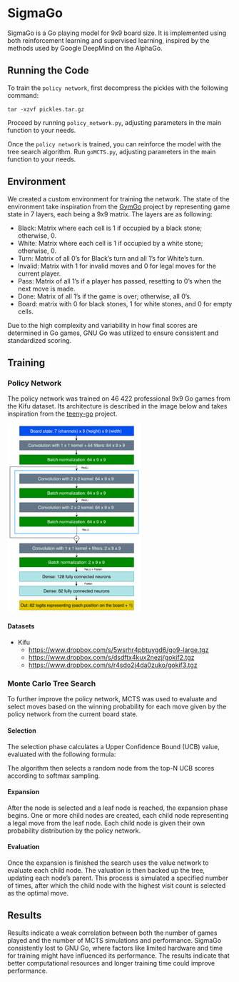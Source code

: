 # SigmaGo

SigmaGo is a Go playing model for 9x9 board size. It is implemented using both reinforcement learning and supervised learning, inspired by the methods used by Google DeepMind on the AlphaGo.


## Running the Code

To train the `policy network`, first decompress the pickles with the following command:

```
tar -xzvf pickles.tar.gz
```

Proceed by running `policy_network.py`, adjusting parameters in the main function to your needs.

Once the `policy network` is trained, you can reinforce the model with the tree search algorithm. Run `goMCTS.py`, adjusting parameters in the main function to your needs.

## Environment

We created a custom environment for training the network. The state of the environment take inspiration from the [GymGo](https://github.com/huangeddie/GymGo) project
by representing game state in 7 layers, each being a 9x9 matrix. The layers are as following:

- Black: Matrix where each cell is 1 if occupied by a black stone; otherwise, 0.
- White: Matrix where each cell is 1 if occupied by a white stone; otherwise, 0.
- Turn: Matrix of all 0’s for Black’s turn and all 1’s for White’s turn.
- Invalid: Matrix with 1 for invalid moves and 0 for legal moves for the current player.
- Pass: Matrix of all 1’s if a player has passed, resetting to 0’s when the next move
is made.
- Done: Matrix of all 1’s if the game is over; otherwise, all 0’s.
- Board: matrix with 0 for black stones, 1 for white stones, and 0 for empty cells.

Due to the high complexity and variability in how final scores are determined in Go games, GNU Go was utilized to ensure consistent and standardized scoring.

## Training

### Policy Network
The policy network was trained on 46 422 professional 9x9 Go games from the Kifu dataset. Its architecture is described in the image below and takes inspiration from the [teeny-go](https://github.com/Gregory-Eales/teeny-go) project.

<img src="policy-network-architecture.png"  width="300"/>


#### Datasets
- Kifu
    - https://www.dropbox.com/s/5wsrhr4pbtuygd6/go9-large.tgz
    - https://www.dropbox.com/s/dsdftx4kux2nezj/gokif2.tgz
    - https://www.dropbox.com/s/r4sdo2j4da0zuko/gokif3.tgz


### Monte Carlo Tree Search

To further improve the policy network, MCTS was used to evaluate and select moves based on the
winning probability for each move given by the policy network from the current board state.

#### Selection

The selection phase calculates a Upper Confidence Bound (UCB) value, evaluated with the following formula:

The algorithm then selects a random node from the top-N UCB scores according to softmax sampling.

#### Expansion

After the node is selected and a leaf node is reached, the expansion phase begins. One or more child nodes
are created, each child node representing a legal move from the leaf node. Each child node is given their own
probability distribution by the policy network.


#### Evaluation

Once the expansion is finished the search uses the value network to evaluate each child node. The valuation
is then backed up the tree, updating each node’s parent.
This process is simulated a specified number of times, after which the child node with the highest visit count
is selected as the optimal move.

## Results

Results indicate a weak correlation between both the number of games
played and the number of MCTS simulations and performance. SigmaGo consistently lost
to GNU Go, where factors like limited hardware and time for training might have influenced its
performance. The results indicate that better computational resources and longer training
time could improve performance.